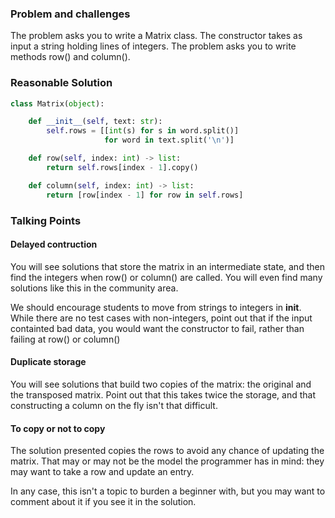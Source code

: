 ### Problem and challenges

The problem asks you to write a Matrix class.
The constructor takes as input a string holding 
lines of integers. The problem asks you
to write methods row() and column().

### Reasonable Solution

```python
class Matrix(object):

    def __init__(self, text: str):
        self.rows = [[int(s) for s in word.split()]
                     for word in text.split('\n')]

    def row(self, index: int) -> list:
        return self.rows[index - 1].copy()

    def column(self, index: int) -> list:
        return [row[index - 1] for row in self.rows]
```

### Talking Points

#### Delayed contruction

You will see solutions that store the matrix in 
an intermediate state, and then find the integers
when row() or column() are called. 
You will even find many solutions like this in the 
community area.

We should encourage students to move from strings to integers in __init__. 
While there are no test cases with non-integers,
point out that if the input containted bad data,
you would want the constructor to fail, rather 
than failing at row() or column()

#### Duplicate storage

You will see solutions that build two copies of 
the matrix: the original and the transposed matrix.
Point out that this takes twice the storage, and 
that constructing a column on the fly isn't that
difficult.

#### To copy or not to copy

The solution presented copies the rows to avoid
any chance of updating the matrix. 
That may or may not be the model the programmer
has in mind: they may want to take a row and
update an entry.  

In any case, this isn't a topic to burden a beginner with, 
but you may want to comment about it if you see it in the solution. 
